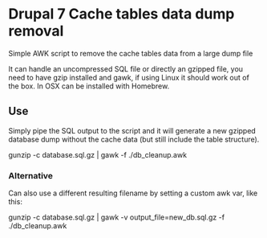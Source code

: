# Drupal 7 Cache tables data dump removal
Simple AWK script to remove the cache tables data from a large dump file

It can handle an uncompressed SQL file or directly an gzipped file, you
need to have gzip installed and gawk, if using Linux it should work out
of the box.  In OSX can be installed with Homebrew.

## Use
Simply pipe the SQL output to the script and it will generate a new gzipped
database dump without the cache data (but still include the table structure).

gunzip -c database.sql.gz |  gawk -f ./db_cleanup.awk

### Alternative

Can also use a different resulting filename by setting a custom awk var, like this:

gunzip -c database.sql.gz |  gawk -v output_file=new_db.sql.gz -f ./db_cleanup.awk

